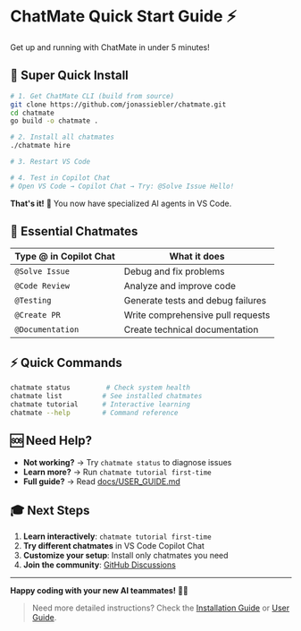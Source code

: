 # ChatMate Quick Start Guide ⚡

Get up and running with ChatMate in under 5 minutes!

## 🚀 Super Quick Install

```bash
# 1. Get ChatMate CLI (build from source)
git clone https://github.com/jonassiebler/chatmate.git
cd chatmate
go build -o chatmate .

# 2. Install all chatmates
./chatmate hire

# 3. Restart VS Code

# 4. Test in Copilot Chat
# Open VS Code → Copilot Chat → Try: @Solve Issue Hello!
```

**That's it!** 🎉 You now have specialized AI agents in VS Code.

## 🤖 Essential Chatmates

| Type @ in Copilot Chat | What it does |
|------------------------|--------------|
| `@Solve Issue` | Debug and fix problems |
| `@Code Review` | Analyze and improve code |
| `@Testing` | Generate tests and debug failures |
| `@Create PR` | Write comprehensive pull requests |
| `@Documentation` | Create technical documentation |

## ⚡ Quick Commands

```bash
chatmate status         # Check system health
chatmate list          # See installed chatmates
chatmate tutorial      # Interactive learning
chatmate --help        # Command reference
```

## 🆘 Need Help?

- **Not working?** → Try `chatmate status` to diagnose issues
- **Learn more?** → Run `chatmate tutorial first-time`
- **Full guide?** → Read [docs/USER_GUIDE.md](USER_GUIDE.md)

## 🎓 Next Steps

1. **Learn interactively**: `chatmate tutorial first-time`
2. **Try different chatmates** in VS Code Copilot Chat
3. **Customize your setup**: Install only chatmates you need
4. **Join the community**: [GitHub Discussions](https://github.com/jonassiebler/chatmate/discussions)

---

**Happy coding with your new AI teammates!** 🤖✨

> Need more detailed instructions? Check the [Installation Guide](INSTALLATION.md) or [User Guide](USER_GUIDE.md).

